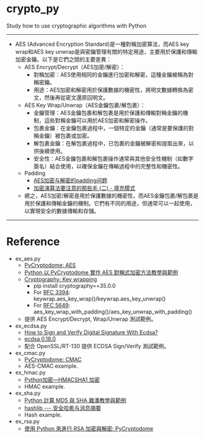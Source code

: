 # crypto_py
Study how to use cryptographic algorithms with Python

---
* AES (Advanced Encryption Standard)是一種對稱加密算法，而AES key wrap和AES key unwrap是與密鑰管理有關的特定用途，主要用於保護和傳輸加密金鑰。以下是它們之間的主要差異：
  * AES Encrypt/Decrypt（AES加密/解密）：
    * 對稱加密：AES使用相同的金鑰進行加密和解密，這種金鑰被稱為對稱密鑰。
    * 用途：AES加密和解密用於保護數據的機密性，將明文數據轉換為密文，然後再從密文還原回明文。
  * AES Key Wrap/Unwrap（AES金鑰包裹/解包裹）：
    * 金鑰管理：AES金鑰包裹和解包裹是用於保護和傳輸對稱金鑰的機制，這些對稱金鑰可以用於AES加密和解密操作。
    * 包裹金鑰：在金鑰包裹過程中，一個特定的金鑰（通常是要保護的對稱金鑰）被包裹或加密。
    * 解包裹金鑰：在解包裹過程中，已包裹的金鑰被解密和提取出來，以供後續使用。
    * 安全性：AES金鑰包裹和解包裹操作通常與其他安全性機制（如數字簽名）結合使用，以確保金鑰在傳輸過程中的完整性和機密性。
  * Padding
    * [AES加密与解密的padding问题](https://developer.aliyun.com/article/608799)
    * [加密演算法要注意的那些毛 (二) - 填充模式](https://ithelp.ithome.com.tw/articles/10250386)
  * 總之，AES加密/解密是用於保護數據的機密性，而AES金鑰包裹/解包裹是用於保護和傳輸金鑰的機制。它們有不同的用途，但通常可以一起使用，以實現安全的數據傳輸和存儲。

---
# Reference
* ex_aes.py
  * [PyCryptodome: AES](https://pycryptodome.readthedocs.io/en/latest/src/cipher/aes.html)
  * [Python 以 PyCryptodome 實作 AES 對稱式加密方法教學與範例](https://officeguide.cc/python-pycryptodome-aes-symmetric-encryption-tutorial-examples/)
  * [Cryptography: Key wrapping](https://cryptography.io/en/latest/hazmat/primitives/keywrap/#cryptography.hazmat.primitives.keywrap.aes_key_wrap)
    * pip install cryptography==35.0.0
    * For [RFC 3394](https://datatracker.ietf.org/doc/html/rfc3394): keywrap.aes_key_wrap()/keywrap.aes_key_unwrap()
    * For [RFC 5649](https://www.rfc-editor.org/rfc/rfc5649): aes_key_wrap_with_padding()/aes_key_unwrap_with_padding()
  * 提供 AES Encrypt/Decrypt, Wrap/Unwrap 測試範例。
* ex_ecdsa.py
  * [How to Sign and Verify Digital Signature With Ecdsa?](https://www.askpython.com/python/examples/sign-verify-signature-ecdsa)
  * [ecdsa 0.18.0](https://pypi.org/project/ecdsa/)
  * 配合 OpenSSL/RT-130 提供 ECDSA Sign/Verify 測試範例。
* ex_cmac.py
  * [PyCryptodome: CMAC](https://pycryptodome.readthedocs.io/en/latest/src/hash/cmac.html)
  * AES-CMAC example.
* ex_hmac.py
  * [Python加密—HMACSHA1 加密](https://www.jianshu.com/p/74ceffac1275)
  * HMAC example.
* ex_sha.py
  * [Python 計算 MD5 與 SHA 雜湊教學與範例](https://blog.gtwang.org/programming/python-md5-sha-hash-functions-tutorial-examples/)
  * [hashlib --- 安全哈希与消息摘要](https://docs.python.org/zh-tw/3/library/hashlib.html)
  * Hash example.
* ex_rsa.py
  * [使用 Python 來進行 RSA 加密與解密: PyCryptodome](https://coin028.com/python/python-rsa-encryption-decryption/)
